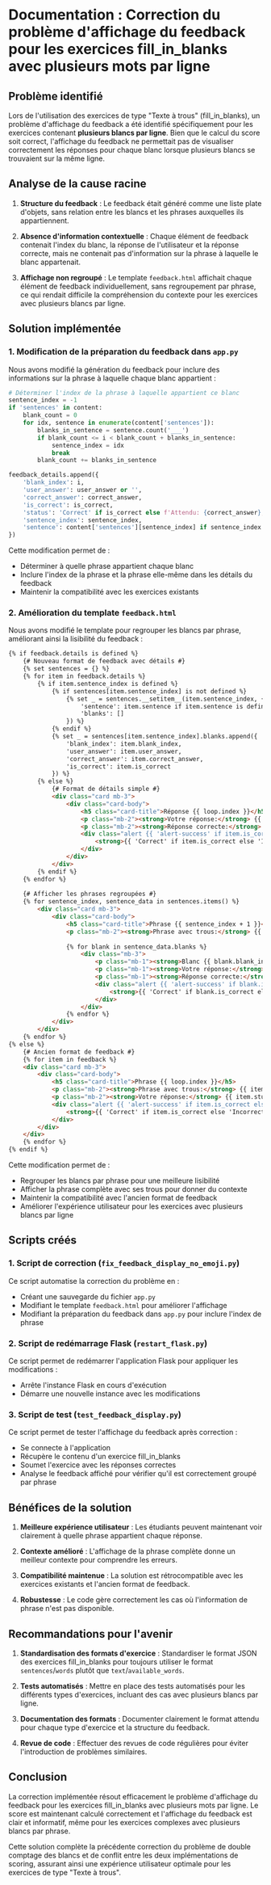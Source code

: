 # Documentation : Correction du problème d'affichage du feedback pour les exercices fill_in_blanks avec plusieurs mots par ligne

## Problème identifié

Lors de l'utilisation des exercices de type "Texte à trous" (fill_in_blanks), un problème d'affichage du feedback a été identifié spécifiquement pour les exercices contenant **plusieurs blancs par ligne**. Bien que le calcul du score soit correct, l'affichage du feedback ne permettait pas de visualiser correctement les réponses pour chaque blanc lorsque plusieurs blancs se trouvaient sur la même ligne.

## Analyse de la cause racine

1. **Structure du feedback** : Le feedback était généré comme une liste plate d'objets, sans relation entre les blancs et les phrases auxquelles ils appartiennent.

2. **Absence d'information contextuelle** : Chaque élément de feedback contenait l'index du blanc, la réponse de l'utilisateur et la réponse correcte, mais ne contenait pas d'information sur la phrase à laquelle le blanc appartenait.

3. **Affichage non regroupé** : Le template `feedback.html` affichait chaque élément de feedback individuellement, sans regroupement par phrase, ce qui rendait difficile la compréhension du contexte pour les exercices avec plusieurs blancs par ligne.

## Solution implémentée

### 1. Modification de la préparation du feedback dans `app.py`

Nous avons modifié la génération du feedback pour inclure des informations sur la phrase à laquelle chaque blanc appartient :

```python
# Déterminer l'index de la phrase à laquelle appartient ce blanc
sentence_index = -1
if 'sentences' in content:
    blank_count = 0
    for idx, sentence in enumerate(content['sentences']):
        blanks_in_sentence = sentence.count('___')
        if blank_count <= i < blank_count + blanks_in_sentence:
            sentence_index = idx
            break
        blank_count += blanks_in_sentence

feedback_details.append({
    'blank_index': i,
    'user_answer': user_answer or '',
    'correct_answer': correct_answer,
    'is_correct': is_correct,
    'status': 'Correct' if is_correct else f'Attendu: {correct_answer}, Réponse: {user_answer or "Vide"}',
    'sentence_index': sentence_index,
    'sentence': content['sentences'][sentence_index] if sentence_index >= 0 and 'sentences' in content else ''
})
```

Cette modification permet de :
- Déterminer à quelle phrase appartient chaque blanc
- Inclure l'index de la phrase et la phrase elle-même dans les détails du feedback
- Maintenir la compatibilité avec les exercices existants

### 2. Amélioration du template `feedback.html`

Nous avons modifié le template pour regrouper les blancs par phrase, améliorant ainsi la lisibilité du feedback :

```html
{% if feedback.details is defined %}
    {# Nouveau format de feedback avec détails #}
    {% set sentences = {} %}
    {% for item in feedback.details %}
        {% if item.sentence_index is defined %}
            {% if sentences[item.sentence_index] is not defined %}
                {% set _ = sentences.__setitem__(item.sentence_index, {
                    'sentence': item.sentence if item.sentence is defined else '',
                    'blanks': []
                }) %}
            {% endif %}
            {% set _ = sentences[item.sentence_index].blanks.append({
                'blank_index': item.blank_index,
                'user_answer': item.user_answer,
                'correct_answer': item.correct_answer,
                'is_correct': item.is_correct
            }) %}
        {% else %}
            {# Format de détails simple #}
            <div class="card mb-3">
                <div class="card-body">
                    <h5 class="card-title">Réponse {{ loop.index }}</h5>
                    <p class="mb-2"><strong>Votre réponse:</strong> {{ item.user_answer }}</p>
                    <p class="mb-2"><strong>Réponse correcte:</strong> {{ item.correct_answer }}</p>
                    <div class="alert {{ 'alert-success' if item.is_correct else 'alert-danger' }}">
                        <strong>{{ 'Correct' if item.is_correct else 'Incorrect' }}</strong>
                    </div>
                </div>
            </div>
        {% endif %}
    {% endfor %}
    
    {# Afficher les phrases regroupées #}
    {% for sentence_index, sentence_data in sentences.items() %}
        <div class="card mb-3">
            <div class="card-body">
                <h5 class="card-title">Phrase {{ sentence_index + 1 }}</h5>
                <p class="mb-2"><strong>Phrase avec trous:</strong> {{ sentence_data.sentence }}</p>
                
                {% for blank in sentence_data.blanks %}
                    <div class="mb-3">
                        <p class="mb-1"><strong>Blanc {{ blank.blank_index + 1 }}:</strong></p>
                        <p class="mb-1"><strong>Votre réponse:</strong> {{ blank.user_answer }}</p>
                        <p class="mb-1"><strong>Réponse correcte:</strong> {{ blank.correct_answer }}</p>
                        <div class="alert {{ 'alert-success' if blank.is_correct else 'alert-danger' }} mt-2 mb-2">
                            <strong>{{ 'Correct' if blank.is_correct else 'Incorrect' }}</strong>
                        </div>
                    </div>
                {% endfor %}
            </div>
        </div>
    {% endfor %}
{% else %}
    {# Ancien format de feedback #}
    {% for item in feedback %}
    <div class="card mb-3">
        <div class="card-body">
            <h5 class="card-title">Phrase {{ loop.index }}</h5>
            <p class="mb-2"><strong>Phrase avec trous:</strong> {{ item.sentence }}</p>
            <p class="mb-2"><strong>Votre réponse:</strong> {{ item.student_answer }}</p>
            <div class="alert {{ 'alert-success' if item.is_correct else 'alert-danger' }}">
                <strong>{{ 'Correct' if item.is_correct else 'Incorrect' }}</strong>
            </div>
        </div>
    </div>
    {% endfor %}
{% endif %}
```

Cette modification permet de :
- Regrouper les blancs par phrase pour une meilleure lisibilité
- Afficher la phrase complète avec ses trous pour donner du contexte
- Maintenir la compatibilité avec l'ancien format de feedback
- Améliorer l'expérience utilisateur pour les exercices avec plusieurs blancs par ligne

## Scripts créés

### 1. Script de correction (`fix_feedback_display_no_emoji.py`)

Ce script automatise la correction du problème en :
- Créant une sauvegarde du fichier `app.py`
- Modifiant le template `feedback.html` pour améliorer l'affichage
- Modifiant la préparation du feedback dans `app.py` pour inclure l'index de phrase

### 2. Script de redémarrage Flask (`restart_flask.py`)

Ce script permet de redémarrer l'application Flask pour appliquer les modifications :
- Arrête l'instance Flask en cours d'exécution
- Démarre une nouvelle instance avec les modifications

### 3. Script de test (`test_feedback_display.py`)

Ce script permet de tester l'affichage du feedback après correction :
- Se connecte à l'application
- Récupère le contenu d'un exercice fill_in_blanks
- Soumet l'exercice avec les réponses correctes
- Analyse le feedback affiché pour vérifier qu'il est correctement groupé par phrase

## Bénéfices de la solution

1. **Meilleure expérience utilisateur** : Les étudiants peuvent maintenant voir clairement à quelle phrase appartient chaque réponse.

2. **Contexte amélioré** : L'affichage de la phrase complète donne un meilleur contexte pour comprendre les erreurs.

3. **Compatibilité maintenue** : La solution est rétrocompatible avec les exercices existants et l'ancien format de feedback.

4. **Robustesse** : Le code gère correctement les cas où l'information de phrase n'est pas disponible.

## Recommandations pour l'avenir

1. **Standardisation des formats d'exercice** : Standardiser le format JSON des exercices fill_in_blanks pour toujours utiliser le format `sentences`/`words` plutôt que `text`/`available_words`.

2. **Tests automatisés** : Mettre en place des tests automatisés pour les différents types d'exercices, incluant des cas avec plusieurs blancs par ligne.

3. **Documentation des formats** : Documenter clairement le format attendu pour chaque type d'exercice et la structure du feedback.

4. **Revue de code** : Effectuer des revues de code régulières pour éviter l'introduction de problèmes similaires.

## Conclusion

La correction implémentée résout efficacement le problème d'affichage du feedback pour les exercices fill_in_blanks avec plusieurs mots par ligne. Le score est maintenant calculé correctement et l'affichage du feedback est clair et informatif, même pour les exercices complexes avec plusieurs blancs par phrase.

Cette solution complète la précédente correction du problème de double comptage des blancs et de conflit entre les deux implémentations de scoring, assurant ainsi une expérience utilisateur optimale pour les exercices de type "Texte à trous".

